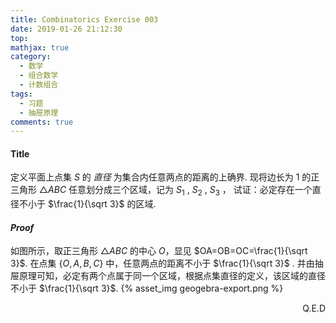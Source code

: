 ```yaml
---
title: Combinatorics Exercise 003
date: 2019-01-26 21:12:30
top:
mathjax: true	
category:
  - 数学
  - 组合数学
  - 计数组合
tags:
  - 习题
  - 抽屉原理
comments: true
---
```


#### Title

定义平面上点集 $S$ 的 *直径* 为集合内任意两点的距离的上确界. 现将边长为 $1$ 的正三角形 $\triangle ABC$ 任意划分成三个区域，记为 $S_1$ , $S_2$ , $S_3$ ， 试证：必定存在一个直径不小于 $\frac{1}{\sqrt 3}$ 的区域.

<!-- more -->

#### ***Proof***

如图所示，取正三角形 $\triangle ABC$ 的中心 $O$，显见 $OA=OB=OC=\frac{1}{\sqrt 3}$. 在点集 $\{O, A, B, C\}$ 中，任意两点的距离不小于 $\frac{1}{\sqrt 3}$ . 并由抽屉原理可知，必定有两个点属于同一个区域，根据点集直径的定义，该区域的直径不小于 $\frac{1}{\sqrt 3}$.
{% asset_img geogebra-export.png %}

<p align="right">Q.E.D</p>

